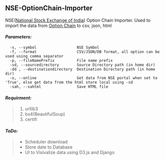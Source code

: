 ## NSE-OptionChain-Importer
NSE([National Stock Exchange of India](https://nseindia.com/)) Option Chain Importer.
Used to import the data from [Option Chain](https://nseindia.com/live_market/dynaContent/live_watch/option_chain/optionKeys.jsp) to csv, json, html

#### *Parameters:*
``` 
  -s, --symbol                  NSE Symbol
  -f, --format                  CSV/JSON/DB format, all option can be used using comma separator
  -p, --fileNamePrefix          File name prefix
  -sd, --sourcedirectory        Source Directory path (in home dir)
  -dd , --destinationdirectory  Destination Directory path (in home dir)
  -o, --online                  Get data from NSE portal when set to 'True', else get data from the html store local using -sd
  -sah, --sahtml                Save HTML file
```

#### *Requirment:*
> 1. urllib3
> 2. bs4(BeautifulSoup)
> 3. certifi

#### *ToDo:*
> * Scheduler download
> * Store date to Database
> * UI to Visivalize data using D3.js and Django



